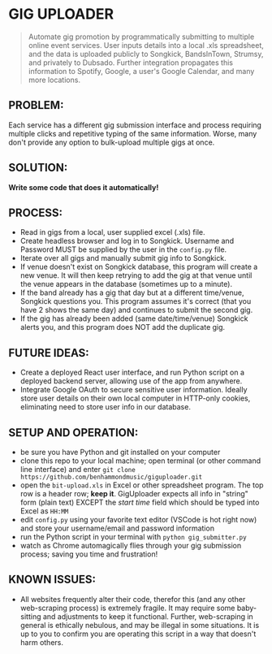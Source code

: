 # GIG UPLOADER

> Automate gig promotion by programmatically submitting to multiple online event services. User inputs details into a local .xls spreadsheet, and the data is uploaded publicly to Songkick, BandsInTown, Strumsy, and privately to Dubsado. Further integration propagates this information to Spotify, Google, a user's Google Calendar, and many more locations.

## PROBLEM:

Each service has a different gig submission interface and process requiring multiple clicks and repetitive typing of the same information. Worse, many don't provide any option to bulk-upload multiple gigs at once.

## SOLUTION:

**Write some code that does it automatically!**

## PROCESS:

- Read in gigs from a local, user supplied excel (.xls) file.
- Create headless browser and log in to Songkick. Username and Password MUST be supplied by the user in the `config.py` file.
- Iterate over all gigs and manually submit gig info to Songkick.
- If venue doesn't exist on Songkick database, this program will create a new venue. It will then keep retrying to add the gig at that venue until the venue appears in the database (sometimes up to a minute).
- If the band already has a gig that day but at a different time/venue, Songkick questions you. This program assumes it's correct (that you have 2 shows the same day) and continues to submit the second gig.
- If the gig has already been added (same date/time/venue) Songkick alerts you, and this program does NOT add the duplicate gig.

## FUTURE IDEAS:

- Create a deployed React user interface, and run Python script on a deployed backend server, allowing use of the app from anywhere.
- Integrate Google OAuth to secure sensitive user information. Ideally store user details on their own local computer in HTTP-only cookies, eliminating need to store user info in our database.

## SETUP AND OPERATION:

- be sure you have Python and git installed on your computer
- clone this repo to your local machine; open terminal (or other command line interface) and enter `git clone https://github.com/benhammondmusic/giguploader.git`
- open the `bit-upload.xls` in Excel or other spreadsheet program. The top row is a header row; **keep it**. GigUploader expects all info in "string" form (plain text) EXCEPT the _start time_ field which should be typed into Excel as `HH:MM`
- edit `config.py` using your favorite text editor (VSCode is hot right now) and store your username/email and password information
- run the Python script in your terminal with `python gig_submitter.py`
- watch as Chrome automagically flies through your gig submission process; saving you time and frustration!

## KNOWN ISSUES:

- All websites frequently alter their code, therefor this (and any other web-scraping process) is extremely fragile. It may require some baby-sitting and adjustments to keep it functional. Further, web-scraping in general is ethically nebulous, and may be illegal in some situations. It is up to you to confirm you are operating this script in a way that doesn't harm others.

